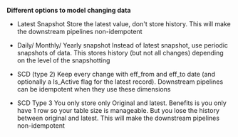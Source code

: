 **Different options to model changing data**  

- Latest Snapshot
Store the latest value, don't store history. This will make the downstream pipelines non-idempotent

- Daily/ Monthly/ Yearly snapshot
Instead of latest snapshot, use periodic snapshots of data. This stores history (but not all changes) depending on the level of the snapshotting

- SCD (type 2)
Keep every change with eff_from and eff_to date (and optionally a Is_Active flag for the latest record). Downstream pipelines can be idempotent when they use these dimensions

- SCD Type 3
You only store only Original and latest. Benefits is you only have 1 row so your table size is manageable. But you lose the history between original and latest. This will make the downstream pipelines non-idempotent  
